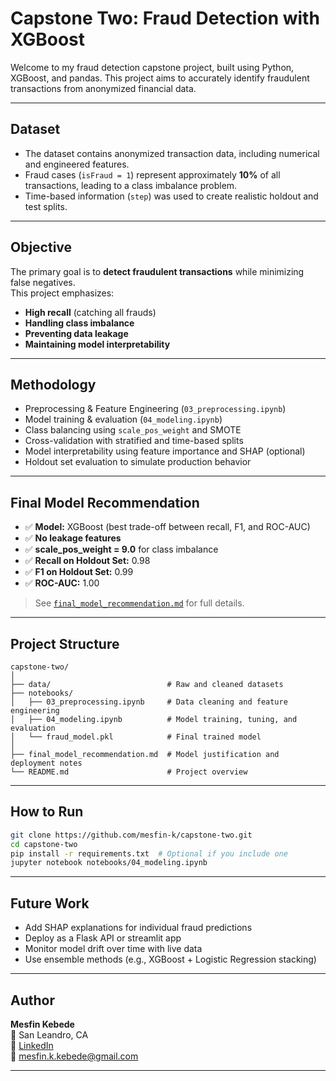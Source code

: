 # Capstone Two: Fraud Detection with XGBoost

Welcome to my fraud detection capstone project, built using Python, XGBoost, and pandas. This project aims to accurately identify fraudulent transactions from anonymized financial data.

---

## Dataset

- The dataset contains anonymized transaction data, including numerical and engineered features.
- Fraud cases (`isFraud = 1`) represent approximately **10%** of all transactions, leading to a class imbalance problem.
- Time-based information (`step`) was used to create realistic holdout and test splits.

---

## Objective

The primary goal is to **detect fraudulent transactions** while minimizing false negatives.  
This project emphasizes:
- **High recall** (catching all frauds)
- **Handling class imbalance**
- **Preventing data leakage**
- **Maintaining model interpretability**

---

## Methodology

- Preprocessing & Feature Engineering (`03_preprocessing.ipynb`)
- Model training & evaluation (`04_modeling.ipynb`)
- Class balancing using `scale_pos_weight` and SMOTE
- Cross-validation with stratified and time-based splits
- Model interpretability using feature importance and SHAP (optional)
- Holdout set evaluation to simulate production behavior

---

## Final Model Recommendation

- ✅ **Model:** XGBoost (best trade-off between recall, F1, and ROC-AUC)
- ✅ **No leakage features**
- ✅ **scale_pos_weight = 9.0** for class imbalance
- ✅ **Recall on Holdout Set:** 0.98
- ✅ **F1 on Holdout Set:** 0.99
- ✅ **ROC-AUC:** 1.00

> See [`final_model_recommendation.md`](./final_model_recommendation.md) for full details.

---

## Project Structure

```
capstone-two/
│
├── data/                          # Raw and cleaned datasets
├── notebooks/
│   ├── 03_preprocessing.ipynb     # Data cleaning and feature engineering
│   ├── 04_modeling.ipynb          # Model training, tuning, and evaluation
│   └── fraud_model.pkl            # Final trained model
│
├── final_model_recommendation.md  # Model justification and deployment notes
└── README.md                      # Project overview
```

---

## How to Run

```bash
git clone https://github.com/mesfin-k/capstone-two.git
cd capstone-two
pip install -r requirements.txt  # Optional if you include one
jupyter notebook notebooks/04_modeling.ipynb
```

---

## Future Work

- Add SHAP explanations for individual fraud predictions
- Deploy as a Flask API or streamlit app
- Monitor model drift over time with live data
- Use ensemble methods (e.g., XGBoost + Logistic Regression stacking)

---

## Author

**Mesfin Kebede**  
📍 San Leandro, CA  
🔗 [LinkedIn](https://www.linkedin.com/in/mesfin-kebede)  
📧 mesfin.k.kebede@gmail.com

---
